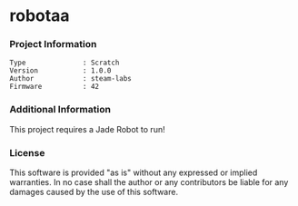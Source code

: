 robotaa
================



### Project Information
```
Type              : Scratch
Version           : 1.0.0
Author            : steam-labs
Firmware          : 42
```

### Additional Information
This project requires a Jade Robot to run!

### License
This software is provided "as is" without any expressed or implied warranties.  In no case shall the author or any contributors be liable for any damages caused by the use of this software.

